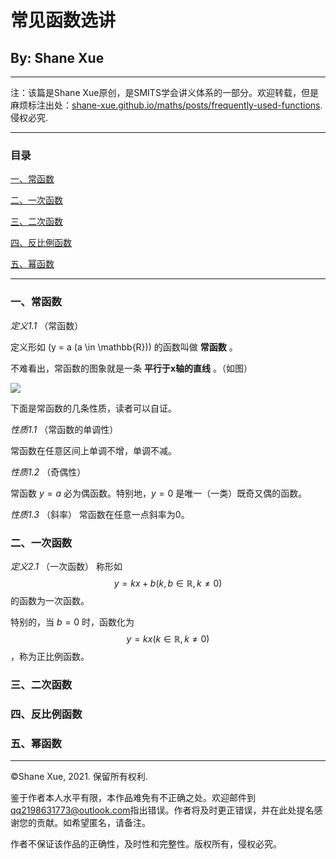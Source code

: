 # 常见函数选讲

## By: Shane Xue

<hr>

注：该篇是Shane Xue原创，是SMITS学会讲义体系的一部分。欢迎转载，但是麻烦标注出处：[shane-xue.github.io/maths/posts/frequently-used-functions](https://shane-xue.github.io/maths/posts/frequently-used-functions). 侵权必究.

<hr>

### 目录

<a href = "#one"> 一、常函数 </a>

<a href = "#two"> 二、一次函数 </a>

<a href = "#three"> 三、二次函数 </a>

<a href = "#four"> 四、反比例函数 </a>

<a href = "#five"> 五、幂函数</a>

<hr>

<a name = "one"> </a>
### 一、常函数

*定义1.1* （常函数）

定义形如
\(y = a (a \in \mathbb{R})\)
的函数叫做 **常函数** 。

不难看出，常函数的图象就是一条 **平行于x轴的直线** 。（如图）

 <img src="https://shane-xue.github.io/maths/graphs/常函数.jpg" align = "center center"> 

下面是常函数的几条性质，读者可以自证。

*性质1.1* （常函数的单调性）

常函数在任意区间上单调不增，单调不减。

*性质1.2* （奇偶性）

常函数 $y=a$ 必为偶函数。特别地，$y = 0$ 是唯一（一类）既奇又偶的函数。

*性质1.3* （斜率）
常函数在任意一点斜率为0。

<a name = "two"> </a>
### 二、一次函数
*定义2.1* （一次函数）
称形如
$$
y = kx + b (k, b \in \mathbb{R}, k \neq 0)
$$
的函数为一次函数。

特别的，当 $b = 0$ 时，函数化为 
$$ 
y = kx (k \in \mathbb{R}, k \neq 0)
$$，称为正比例函数。


<a name = "three"> </a>
### 三、二次函数

<a name = "four"> </a>
### 四、反比例函数

<a name = "five"> </a>
### 五、幂函数


<hr>

©️Shane Xue, 2021. 保留所有权利.

鉴于作者本人水平有限，本作品难免有不正确之处。欢迎邮件到[qq2198631773@outlook.com](mailto:qq2198631773@outlook.com)指出错误。作者将及时更正错误，并在此处提名感谢您的贡献。如希望匿名，请备注。

作者不保证该作品的正确性，及时性和完整性。版权所有，侵权必究。
